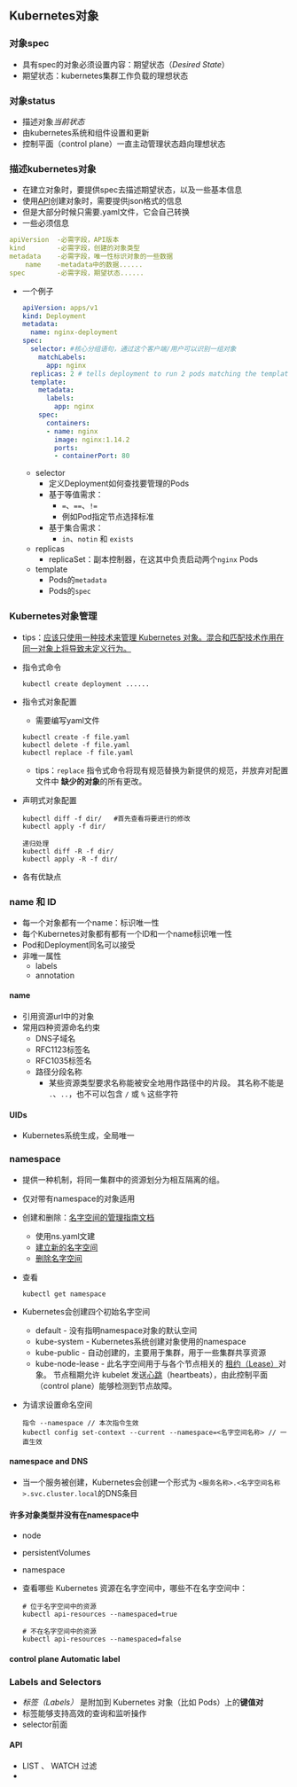 ## Kubernetes对象

### 对象spec

* 具有spec的对象必须设置内容：期望状态（*Desired State*）
* 期望状态：kubernetes集群工作负载的理想状态

### 对象status

* 描述对象*当前状态*
* 由kubernetes系统和组件设置和更新
* 控制平面（control plane）一直主动管理状态趋向理想状态

### 描述kubernetes对象

* 在建立对象时，要提供spec去描述期望状态，以及一些基本信息
* 使用[API](https://github.com/kubernetes/community/blob/master/contributors/devel/sig-architecture/api-conventions.md)创建对象时，需要提供json格式的信息
* 但是大部分时候只需要.yaml文件，它会自己转换
* 一些必须信息

```yaml
apiVersion	-必需字段，API版本
kind		-必需字段，创建的对象类型
metadata	-必需字段，唯一性标识对象的一些数据
	name	-metadata中的数据......
spec		-必需字段，期望状态......
```

* 一个例子

  ```yaml
  apiVersion: apps/v1
  kind: Deployment
  metadata:
    name: nginx-deployment
  spec:
    selector: #核心分组语句，通过这个客户端/用户可以识别一组对象
      matchLabels:
        app: nginx
    replicas: 2 # tells deployment to run 2 pods matching the template
    template:
      metadata:
        labels:
          app: nginx
      spec:
        containers:
        - name: nginx
          image: nginx:1.14.2
          ports:
          - containerPort: 80
  ```

  * selector
    * 定义Deployment如何查找要管理的Pods
    * 基于等值需求：
      * `=`、`==`、`!=`
      * 例如Pod指定节点选择标准
    * 基于集合需求：
      * `in`、`notin` 和 `exists`
  * replicas
    * replicaSet：副本控制器，在这其中负责启动两个`nginx` Pods
  * template
    * Pods的`metadata`
    * Pods的`spec`

### Kubernetes对象管理

* tips：[应该只使用一种技术来管理 Kubernetes 对象。混合和匹配技术作用在同一对象上将导致未定义行为。](https://kubernetes.io/zh/docs/concepts/overview/working-with-objects/object-management/#%E6%8C%87%E4%BB%A4%E5%BC%8F%E5%91%BD%E4%BB%A4)

* 指令式命令

  ```shell
  kubectl create deployment ......
  ```

* 指令式对象配置

  * 需要编写yaml文件

  ```shell
  kubectl create -f file.yaml
  kubectl delete -f file.yaml
  kubectl replace -f file.yaml
  ```

  * tips：`replace` 指令式命令将现有规范替换为新提供的规范，并放弃对配置文件中 **缺少的对象**的所有更改。

* 声明式对象配置

  ```shell
  kubectl diff -f dir/   #首先查看将要进行的修改
  kubectl apply -f dir/
  
  递归处理
  kubectl diff -R -f dir/   
  kubectl apply -R -f dir/
  ```

* 各有优缺点

### name 和 ID

* 每一个对象都有一个name：标识唯一性
* 每个Kubernetes对象都有都有一个ID和一个name标识唯一性
* Pod和Deployment同名可以接受
* 非唯一属性
  * labels
  * annotation

#### name

* 引用资源url中的对象
* 常用四种资源命名约束
  * DNS子域名
  * RFC1123标签名
  * RFC1035标签名
  * 路径分段名称
    * 某些资源类型要求名称能被安全地用作路径中的片段。 其名称不能是 `.`、`..`，也不可以包含 `/` 或 `%` 这些字符

#### UIDs

* Kubernetes系统生成，全局唯一

### namespace

* 提供一种机制，将同一集群中的资源划分为相互隔离的组。

* 仅对带有namespace的对象适用

* 创建和删除：[名字空间的管理指南文档](https://kubernetes.io/zh/docs/tasks/administer-cluster/namespaces/)

  * 使用ns.yaml文建
  * [建立新的名字空间](https://kubernetes.io/zh/docs/tasks/administer-cluster/namespaces/#creating-a-new-namespace)
  * [删除名字空间](https://kubernetes.io/zh/docs/tasks/administer-cluster/namespaces/#deleting-a-namespace)

* 查看

  ```
  kubectl get namespace
  ```

* Kubernetes会创建四个初始名字空间

  * default - 没有指明namespace对象的默认空间
  * kube-system - Kubernetes系统创建对象使用的namespace
  * kube-public - 自动创建的，主要用于集群，用于一些集群共享资源
  * kube-node-lease -  此名字空间用于与各个节点相关的 [租约（Lease）](https://kubernetes.io/docs/reference/kubernetes-api/cluster-resources/lease-v1/)对象。 节点租期允许 kubelet 发送[心跳](https://kubernetes.io/zh/docs/concepts/architecture/nodes/#heartbeats)（heartbeats），由此控制平面（control plane）能够检测到节点故障。

* 为请求设置命名空间

  ```shell
  指令 --namespace // 本次指令生效
  kubectl config set-context --current --namespace=<名字空间名称> // 一直生效
  ```

#### namespace and DNS

* 当一个服务被创建，Kubernetes会创建一个形式为 `<服务名称>.<名字空间名称>.svc.cluster.local`的DNS条目

#### 许多对象类型并没有在namespace中

* node

* persistentVolumes

* namespace 

* 查看哪些 Kubernetes 资源在名字空间中，哪些不在名字空间中：

  ```shell
  # 位于名字空间中的资源
  kubectl api-resources --namespaced=true
  
  # 不在名字空间中的资源
  kubectl api-resources --namespaced=false
  ```

#### control plane Automatic label

### Labels and Selectors

* *标签（Labels）* 是附加到 Kubernetes 对象（比如 Pods）上的**键值对**
* 标签能够支持高效的查询和监听操作
* selector前面

#### API 

* LIST 、 WATCH 过滤
* 